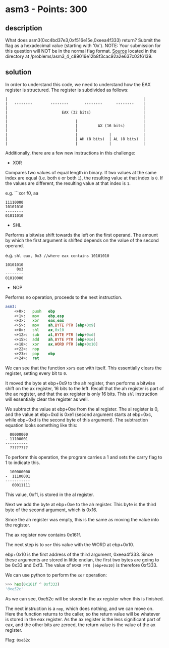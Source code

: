 # asm3 - Points: 300

## description

What does asm3(0xc4bd37e3,0xf516e15e,0xeea4f333) return? Submit the flag as a hexadecimal value (starting with '0x'). NOTE: Your submission for this question will NOT be in the normal flag format. [Source](./test.S) located in the directory at /problems/asm3_4_c89016e12b8f3cac92a2e637c03f6139.

## solution

In order to understand this code, we need to understand how the EAX register is structured.
The register is subdivided as follows:

```
|                                                            |
|   --------        --------       --------      --------    |
|                                                            |
|                        EAX (32 bits)                       |
|                                                            |
|                              |                             |
|                              |         AX (16 bits)        |
|                              |                             |
|                              |              |              |
|                              | AH (8 bits)  | AL (8 bits)  |
|                              |              |              |
```

Additionally, there are a few new instructions in this challenge:

 - XOR

Compares two values of equal length in binary.
If two values at the same index are equal (i.e. both ```0``` or both ```1```), the resulting value at that index is ```0```.
If the values are different, the resulting value at that index is ```1```.

e.g. ```xor f0, aa

```
11110000
10101010
--------
01011010
```

 - SHL

Performs a bitwise shift towards the left on the first operand.
The amount by which the first argument is shifted depends on the value of the second operand.

e.g. ```shl eax, 0x3 //where eax contains 10101010```

```
10101010
     0x3
--------
01010000
```

 - NOP

Performs no operation, proceeds to the next instruction.

```asm
asm3:
	<+0>:	push   ebp
	<+1>:	mov    ebp,esp
	<+3>:	xor    eax,eax
	<+5>:	mov    ah,BYTE PTR [ebp+0x9]
	<+8>:	shl    ax,0x10
	<+12>:	sub    al,BYTE PTR [ebp+0xd]
	<+15>:	add    ah,BYTE PTR [ebp+0xe]
	<+18>:	xor    ax,WORD PTR [ebp+0x10]
	<+22>:	nop
	<+23>:	pop    ebp
	<+24>:	ret
```

We can see that the function ```xor```s eax with itself.
This essentially clears the register, setting every bit to ```0```.

It moved the byte at ebp+0x9 to the ah register, then performs a bitwise shift on the ax register, 16 bits to the left.
Recall that the ah register is part of the ax register, and that the ax register is only 16 bits.
This ```shl``` instruction will essentially clear the register as well.

We subtract the value at ebp+0xe from the al register.
The al register is 0, and the value at ebp+0xd is 0xe1 (second argument starts at ebp+0xc, while ebp+0xd is the second byte of this argument).
The subtraction equation looks something like this:

```
  00000000
- 11100001
----------
  ????????
```

To perform this operation, the program carries a 1 and sets the carry flag to 1 to indicate this.

```
  100000000
-  11100001
-----------
   00011111
```

This value, 0xf1, is stored in the al register.

Next we add the byte at ebp+0xe to the ah register.
This byte is the third byte of the second argument, which is 0x16.

Since the ah register was empty, this is the same as moving the value into the register.

The ax register now contains 0x161f.

The next step is to ```xor``` this value with the WORD at ebp+0x10.

ebp+0x10 is the first address of the third argument, 0xeea4f333.
Since these arguments are stored in little endian, the first two bytes are going to be 0x33 and 0xf3.
The value of ```WORD PTR [ebp+0x10]``` is therefore 0xf333.

We can use python to perform the ```xor``` operation:

```py
>>> hex(0x161f ^ 0xf333)
'0xe52c'
```

As we can see, 0xe52c will be stored in the ax register when this is finished.

The next instruction is a ```nop```, which does nothing, and we can move on.
Here the function returns to the caller, so the return value will be whatever is stored in the eax register.
As the ax register is the less significant part of eax, and the other bits are zeroed, the return value is the value of the ax register.

Flag: ```0xe52c```

